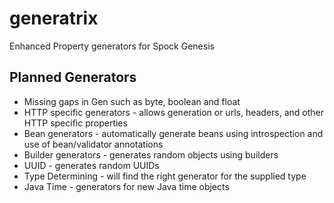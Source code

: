 # generatrix
Enhanced Property generators for Spock Genesis

## Planned Generators
* Missing gaps in Gen such as byte, boolean and float
* HTTP specific generators - allows generation or urls, headers, and other HTTP specific properties
* Bean generators - automatically generate beans using introspection and use of bean/validator annotations
* Builder generators - generates random objects using builders
* UUID - generates random UUIDs
* Type Determining - will find the right generator for the supplied type
* Java Time - generators for new Java time objects